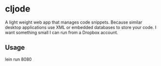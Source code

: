 # cljode

A light weight web app that manages code snippets. Because similar desktop applications use XML or embedded databases to store your code. I want something small I can run from a Dropbox account.

## Usage

lein run 8080
